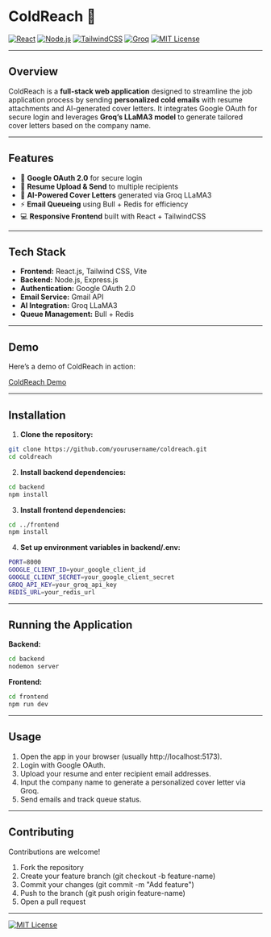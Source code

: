 # ColdReach 🚀

[![React](https://img.shields.io/badge/React-61DAFB?style=for-the-badge&logo=react&logoColor=white)](https://reactjs.org/)
[![Node.js](https://img.shields.io/badge/Node.js-339933?style=for-the-badge&logo=node.js&logoColor=white)](https://nodejs.org/)
[![TailwindCSS](https://img.shields.io/badge/TailwindCSS-38B2AC?style=for-the-badge&logo=tailwind-css&logoColor=white)](https://tailwindcss.com/)
[![Groq](https://img.shields.io/badge/Groq-FF6F61?style=for-the-badge&logo=groq&logoColor=white)](https://www.groq.com/)
[![MIT License](https://img.shields.io/badge/License-MIT-blue?style=for-the-badge)](LICENSE)

---

## Overview

ColdReach is a **full-stack web application** designed to streamline the job application process by sending **personalized cold emails** with resume attachments and AI-generated cover letters. It integrates Google OAuth for secure login and leverages **Groq’s LLaMA3 model** to generate tailored cover letters based on the company name.

---

## Features

- 🔐 **Google OAuth 2.0** for secure login  
- 📄 **Resume Upload & Send** to multiple recipients  
- 🤖 **AI-Powered Cover Letters** generated via Groq LLaMA3  
- ⚡ **Email Queueing** using Bull + Redis for efficiency  
- 💻 **Responsive Frontend** built with React + TailwindCSS  

---

## Tech Stack

- **Frontend:** React.js, Tailwind CSS, Vite  
- **Backend:** Node.js, Express.js 
- **Authentication:** Google OAuth 2.0  
- **Email Service:** Gmail API  
- **AI Integration:** Groq LLaMA3  
- **Queue Management:** Bull + Redis  

---

## Demo

Here’s a demo of ColdReach in action:

[ColdReach Demo](https://www.youtube.com/watch?v=gyxDWs7C_Wc)

---

## Installation

1. **Clone the repository:**

```bash
git clone https://github.com/yourusername/coldreach.git
cd coldreach
```

2. **Install backend dependencies:**

``` bash
cd backend
npm install
```

3. **Install frontend dependencies:**

```bash
cd ../frontend
npm install
```

4. **Set up environment variables in backend/.env:**
```bash
PORT=8000
GOOGLE_CLIENT_ID=your_google_client_id
GOOGLE_CLIENT_SECRET=your_google_client_secret
GROQ_API_KEY=your_groq_api_key
REDIS_URL=your_redis_url
```
---

## Running the Application

**Backend:**
```bash
cd backend
nodemon server
```

**Frontend:**
```bash
cd frontend
npm run dev
```
--- 
## Usage
1. Open the app in your browser (usually http://localhost:5173).
2. Login with Google OAuth.
3. Upload your resume and enter recipient email addresses.
4. Input the company name to generate a personalized cover letter via Groq.
5. Send emails and track queue status.

---
## Contributing
Contributions are welcome!

1. Fork the repository
2. Create your feature branch (git checkout -b feature-name)
3. Commit your changes (git commit -m "Add feature")
4. Push to the branch (git push origin feature-name)
5. Open a pull request

---

[![MIT License](https://img.shields.io/badge/License-MIT-blue?style=for-the-badge)](LICENSE)
